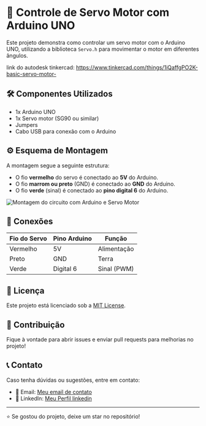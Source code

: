 # 🔧 Controle de Servo Motor com Arduino UNO

Este projeto demonstra como controlar um servo motor com o Arduino UNO, utilizando a biblioteca `Servo.h` para movimentar o motor em diferentes ângulos.

link do autodesk tinkercad: https://www.tinkercad.com/things/1iQaffgPO2K-basic-servo-motor-

## 🛠️ Componentes Utilizados

- 1x Arduino UNO
- 1x Servo motor (SG90 ou similar)
- Jumpers
- Cabo USB para conexão com o Arduino

## ⚙️ Esquema de Montagem

A montagem segue a seguinte estrutura:

- O fio **vermelho** do servo é conectado ao **5V** do Arduino.
- O fio **marrom ou preto** (GND) é conectado ao **GND** do Arduino.
- O fio **verde** (sinal) é conectado ao **pino digital 6** do Arduino.

![Montagem do circuito com Arduino e Servo Motor](https://github.com/user-attachments/assets/9f8d473f-b148-4531-90c8-53f9e7415e61)

## 🔌 Conexões

| Fio do Servo   | Pino Arduino | Função       |
|----------------|--------------|--------------|
| Vermelho       | 5V           | Alimentação  |
| Preto          | GND          | Terra        |
| Verde          | Digital 6    | Sinal (PWM)  |


<h2>📄 Licença</h2>
<p>Este projeto está licenciado sob a <a href="LICENSE">MIT License</a>.</p>
    
<h2>🤝 Contribuição</h2>
<p>Fique à vontade para abrir issues e enviar pull requests para melhorias no projeto!</p>
    
<h2>📞 Contato</h2>
<p>Caso tenha dúvidas ou sugestões, entre em contato:</p>
<ul>
    <li>📧 Email: <a href="mailto:santossilvahenrygabriel58@gmail.com">Meu email de contato</a></li>
    <li>🔗 LinkedIn: <a href="www.linkedin.com/in/henry-gabriel-santos-silva-6ba776209">Meu Perfil linkedin</a></li>
</ul>
    
<hr>
    
<p>⭐ Se gostou do projeto, deixe um star no repositório!</p>


